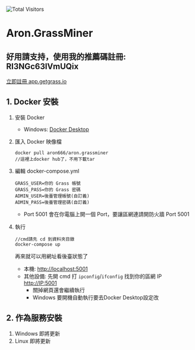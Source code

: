 ![Total Visitors](https://komarev.com/ghpvc/?username=aron-666miner&color=green)

# Aron.GrassMiner

## 好用請支持，使用我的推薦碼註冊: RI3NGc63lVmUQix
[立即註冊 app.getgrass.io](https://app.getgrass.io/register/?referralCode=RI3NGc63lVmUQix)

## 1. Docker 安裝
1. 安裝 Docker
   - Windows: [Docker Desktop](https://www.docker.com/products/docker-desktop/)

2. 匯入 Docker 映像檔 
   ```
   docker pull aron666/aron.grassminer
   //這裡上docker hub了，不用下載tar
   ```

3. 編輯 docker-compose.yml
   ```
   GRASS_USER=你的 Grass 帳號
   GRASS_PASS=你的 Grass 密碼
   ADMIN_USER=後臺管理帳號(自訂義)
   ADMIN_PASS=後臺管理密碼(自訂義)
   ```

   - Port 5001 會在你電腦上開一個 Port，要讓區網連請開防火牆 Port 5001

4. 執行
   ```
   //cmd請先 cd 到資料夾目錄
   docker-compose up
   ```
   再來就可以用網址看後臺狀態了

   - 本機: [http://localhost:5001](http://localhost:5001)
   - 其他設備: 先開 cmd 打 `ipconfig`/`ifconfig` 找到你的區網 IP [http://IP:5001](http://IP:5001)
     - 關掉網頁還會繼續執行
     - Windows 要開機自動執行要去Docker Desktop設定改

## 2. 作為服務安裝
1. Windows 即將更新
2. Linux 即將更新